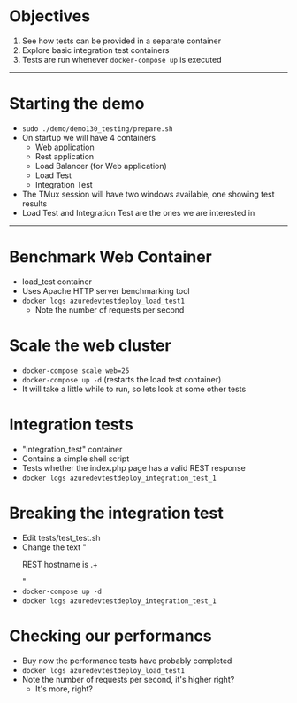 # Objectives

1. See how tests can be provided in a separate container
2. Explore basic integration test containers
3. Tests are run whenever `docker-compose up` is executed

---

# Starting the demo

  * `sudo ./demo/demo130_testing/prepare.sh`
  * On startup we will have 4 containers
    * Web application
    * Rest application
    * Load Balancer (for Web application)
    * Load Test
    * Integration Test
  * The TMux session will have two windows available, one showing test results
  * Load Test and Integration Test are the ones we are interested in

---

# Benchmark Web Container

  * load_test container
  * Uses Apache HTTP server benchmarking tool
  * `docker logs azuredevtestdeploy_load_test1`
    * Note the number of requests per second

# Scale the web cluster

  * `docker-compose scale web=25`
  * `docker-compose up -d` (restarts the load test container)
  * It will take a little while to run, so lets look at some other tests

# Integration tests

  * "integration_test" container
  * Contains a simple shell script
  * Tests whether the index.php page has a valid REST response
  * `docker logs azuredevtestdeploy_integration_test_1`

# Breaking the integration test

  * Edit tests/test_test.sh
  * Change the text "<p>REST hostname is .+</p>"
  * `docker-compose up -d`
  * `docker logs azuredevtestdeploy_integration_test_1`

# Checking our performancs

  * Buy now the performance tests have probably completed
  * `docker logs azuredevtestdeploy_load_test1`
  * Note the number of requests per second, it's higher right?
    * It's more, right?

